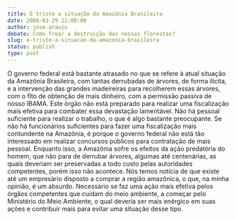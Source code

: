 ```yaml
---
title: É triste a situação da Amazônia Brasileira
date: 2008-01-29 22:00:00
author: jose.araujo
debate: Como frear a destruição das nossas florestas?
slug: e-triste-a-situacao-da-amazonia-brasileira
status: publish 
type: post
---
```


O governo federal está bastante atrasado no que se refere à atual situação da Amazônia Brasileira, com tantas derrubadas de árvores, de forma ilícita, e a intervenção das grandes madeireiras para recolherem essas árvores, com o fito de obtenção de mais dinheiro, com a permissão passiva de nosso IBAMA. Este órgão não está preparado para realizar uma fiscalização mais efetiva para combater essa devastação lamentável. Não há pessoal suficiente para realizar o trabalho, o que é algo bastante preocupante. Se não há funcionários suficientes para fazer uma fiscalização mais contundente na Amazônia, é porque o governo federal não está tão interessado em realizar concursos públicos para contratação de mais pessoal. Enquanto isso, a Amazônia sofre os efeitos da ação predatória do homem, que não para de derrubar árvores, algumas até centenárias, as quais deveriam ser preservadas a todo custo pelas autoridades competentes, porém isso não acontece. Nós temos notícia de que existe até um empresário disposto a comprar a região amazônica, o que, na minha opinião, é um absurdo. Necessário se faz uma ação mais efetiva pelos órgãos competentes que cuidam do meio ambiente, a começar pelo Ministério do Meio Ambiente, o qual deveria ser mais enérgico em suas ações e contribuir mais para evitar uma situação desse tipo.
